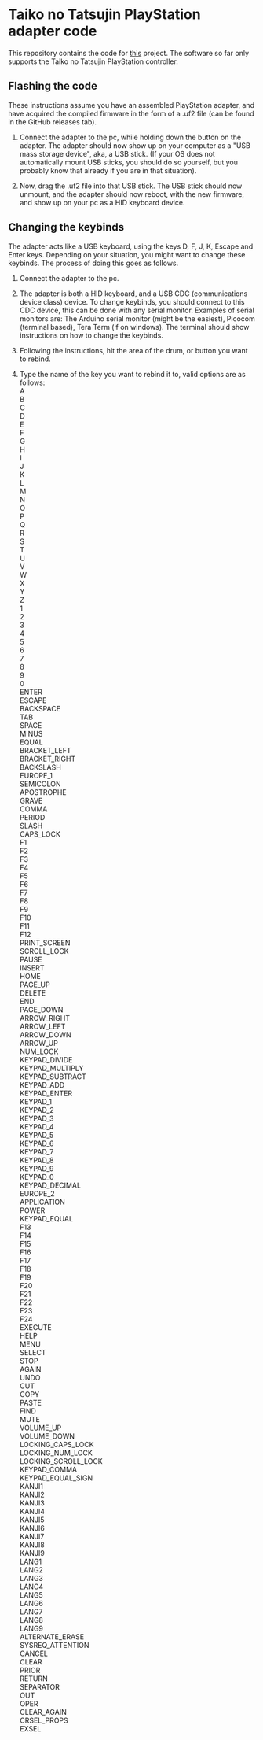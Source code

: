 # Taiko no Tatsujin PlayStation adapter code
This repository contains the code for [this](https://github.com/TT-392/playstation_adapter_pcb) project. The software so far only supports the Taiko no Tatsujin PlayStation controller.

## Flashing the code
These instructions assume you have an assembled PlayStation adapter, and have acquired the compiled firmware in the form of a .uf2 file (can be found in the GitHub releases tab).

1. Connect the adapter to the pc, while holding down the button on the adapter. The adapter should now show up on your computer as a "USB mass storage device", aka, a USB stick. (If your OS does not automatically mount USB sticks, you should do so yourself, but you probably know that already if you are in that situation).

2. Now, drag the .uf2 file into that USB stick. The USB stick should now unmount, and the adapter should now reboot, with the new firmware, and show up on your pc as a HID keyboard device.

## Changing the keybinds
The adapter acts like a USB keyboard, using the keys D, F, J, K, Escape and Enter keys. Depending on your situation, you might want to change these keybinds. The process of doing this goes as follows.

1. Connect the adapter to the pc.

2. The adapter is both a HID keyboard, and a USB CDC (communications device class) device. To change keybinds, you should connect to this CDC device, this can be done with any serial monitor. Examples of serial monitors are: The Arduino serial monitor (might be the easiest), Picocom (terminal based), Tera Term (if on windows). The terminal should show instructions on how to change the keybinds.

4. Following the instructions, hit the area of the drum, or button you want to rebind.

5. Type the name of the key you want to rebind it to, valid options are as follows:\
A\
B\
C\
D\
E\
F\
G\
H\
I\
J\
K\
L\
M\
N\
O\
P\
Q\
R\
S\
T\
U\
V\
W\
X\
Y\
Z\
1\
2\
3\
4\
5\
6\
7\
8\
9\
0\
ENTER\
ESCAPE\
BACKSPACE\
TAB\
SPACE\
MINUS\
EQUAL\
BRACKET\_LEFT\
BRACKET\_RIGHT\
BACKSLASH\
EUROPE\_1\
SEMICOLON\
APOSTROPHE\
GRAVE\
COMMA\
PERIOD\
SLASH\
CAPS\_LOCK\
F1\
F2\
F3\
F4\
F5\
F6\
F7\
F8\
F9\
F10\
F11\
F12\
PRINT\_SCREEN\
SCROLL\_LOCK\
PAUSE\
INSERT\
HOME\
PAGE\_UP\
DELETE\
END\
PAGE\_DOWN\
ARROW\_RIGHT\
ARROW\_LEFT\
ARROW\_DOWN\
ARROW\_UP\
NUM\_LOCK\
KEYPAD\_DIVIDE\
KEYPAD\_MULTIPLY\
KEYPAD\_SUBTRACT\
KEYPAD\_ADD\
KEYPAD\_ENTER\
KEYPAD\_1\
KEYPAD\_2\
KEYPAD\_3\
KEYPAD\_4\
KEYPAD\_5\
KEYPAD\_6\
KEYPAD\_7\
KEYPAD\_8\
KEYPAD\_9\
KEYPAD\_0\
KEYPAD\_DECIMAL\
EUROPE\_2\
APPLICATION\
POWER\
KEYPAD\_EQUAL\
F13\
F14\
F15\
F16\
F17\
F18\
F19\
F20\
F21\
F22\
F23\
F24\
EXECUTE\
HELP\
MENU\
SELECT\
STOP\
AGAIN\
UNDO\
CUT\
COPY\
PASTE\
FIND\
MUTE\
VOLUME\_UP\
VOLUME\_DOWN\
LOCKING\_CAPS\_LOCK\
LOCKING\_NUM\_LOCK\
LOCKING\_SCROLL\_LOCK\
KEYPAD\_COMMA\
KEYPAD\_EQUAL\_SIGN\
KANJI1\
KANJI2\
KANJI3\
KANJI4\
KANJI5\
KANJI6\
KANJI7\
KANJI8\
KANJI9\
LANG1\
LANG2\
LANG3\
LANG4\
LANG5\
LANG6\
LANG7\
LANG8\
LANG9\
ALTERNATE\_ERASE\
SYSREQ\_ATTENTION\
CANCEL\
CLEAR\
PRIOR\
RETURN\
SEPARATOR\
OUT\
OPER\
CLEAR\_AGAIN\
CRSEL\_PROPS\
EXSEL
